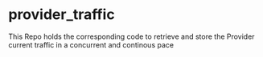 # provider_traffic
This Repo holds the corresponding code to retrieve and store the Provider current traffic in a concurrent and continous pace

